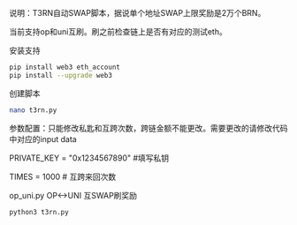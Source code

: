 说明：T3RN自动SWAP脚本，据说单个地址SWAP上限奖励是2万个BRN。

当前支持op和uni互刷。刷之前检查链上是否有对应的测试eth。

安装支持
```bash
pip install web3 eth_account
pip install --upgrade web3
```
创建脚本
```bash
nano t3rn.py
```
参数配置：只能修改私匙和互跨次数，跨链金额不能更改。需要更改的请修改代码中对应的input data

PRIVATE_KEY = "0x1234567890" #填写私钥

TIMES = 1000 # 互跨来回次数


op_uni.py OP<->UNI 互SWAP刷奖励

```bash
python3 t3rn.py
```

